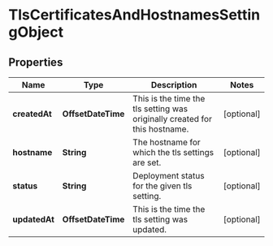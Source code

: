 

# TlsCertificatesAndHostnamesSettingObject


## Properties

| Name | Type | Description | Notes |
|------------ | ------------- | ------------- | -------------|
|**createdAt** | **OffsetDateTime** | This is the time the tls setting was originally created for this hostname. |  [optional] |
|**hostname** | **String** | The hostname for which the tls settings are set. |  [optional] |
|**status** | **String** | Deployment status for the given tls setting. |  [optional] |
|**updatedAt** | **OffsetDateTime** | This is the time the tls setting was updated. |  [optional] |



